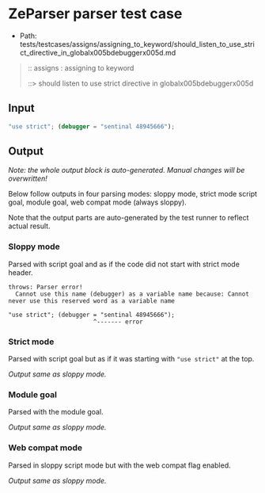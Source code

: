 # ZeParser parser test case

- Path: tests/testcases/assigns/assigning_to_keyword/should_listen_to_use_strict_directive_in_globalx005bdebuggerx005d.md

> :: assigns : assigning to keyword
>
> ::> should listen to use strict directive in globalx005bdebuggerx005d

## Input

`````js
"use strict"; (debugger = "sentinal 48945666");
`````

## Output

_Note: the whole output block is auto-generated. Manual changes will be overwritten!_

Below follow outputs in four parsing modes: sloppy mode, strict mode script goal, module goal, web compat mode (always sloppy).

Note that the output parts are auto-generated by the test runner to reflect actual result.

### Sloppy mode

Parsed with script goal and as if the code did not start with strict mode header.

`````
throws: Parser error!
  Cannot use this name (debugger) as a variable name because: Cannot never use this reserved word as a variable name

"use strict"; (debugger = "sentinal 48945666");
                        ^------- error
`````

### Strict mode

Parsed with script goal but as if it was starting with `"use strict"` at the top.

_Output same as sloppy mode._

### Module goal

Parsed with the module goal.

_Output same as sloppy mode._

### Web compat mode

Parsed in sloppy script mode but with the web compat flag enabled.

_Output same as sloppy mode._
